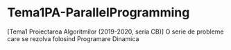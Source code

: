 # Tema1PA-ParallelProgramming
[Tema1 Proiectarea Algoritmilor (2019-2020, seria CB)] O serie de probleme care se rezolva folosind Programare Dinamica
